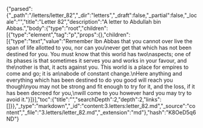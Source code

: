 {"parsed":{"_path":"/letters/letter_82","_dir":"letters","_draft":false,"_partial":false,"_locale":"","title":"Letter 82","description":"A letter to Abdullah bin Abbas.","body":{"type":"root","children":[{"type":"element","tag":"p","props":{},"children":[{"type":"text","value":"Remember Ibn Abbas that you cannot over live the span of life allotted to you, nor can you\never get that which has not been destined for you. You must know that this world has two\naspects; one of its phases is that sometimes it serves you and works in your favour, and the\nother is that, it acts against you. This world is a place for empires to come and go; it is an\nabode of constant change.\nHere anything and everything which has been destined to do you good will reach you though\nyou may not be strong and fit enough to try for it, and the loss, if it has been decreed for you,\nwill come to you however hard you may try to avoid it."}]}],"toc":{"title":"","searchDepth":2,"depth":2,"links":[]}},"_type":"markdown","_id":"content:3.letters:letter_82.md","_source":"content","_file":"3.letters/letter_82.md","_extension":"md"},"hash":"K8OeD5q6ND"}